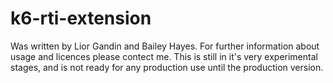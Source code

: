 # k6-rti-extension
Was written by Lior Gandin and Bailey Hayes. For further information about usage and licences please contect me. This is still in it's very experimental stages, and is not ready for any production use until the production version. 
